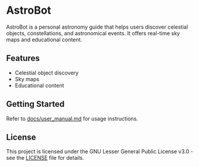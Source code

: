 # AstroBot

AstroBot is a personal astronomy guide that helps users discover celestial objects, constellations, and astronomical events. It offers real-time sky maps and educational content.

## Features
- Celestial object discovery
- Sky maps
- Educational content

## Getting Started
Refer to [docs/user_manual.md](docs/user_manual.md) for usage instructions.

## License
This project is licensed under the GNU Lesser General Public License v3.0 - see the [LICENSE](LICENSE) file for details.
